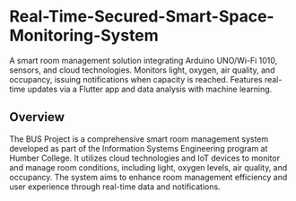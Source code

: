 # Real-Time-Secured-Smart-Space-Monitoring-System
A smart room management solution integrating Arduino UNO/Wi-Fi 1010, sensors, and cloud technologies. Monitors light, oxygen, air quality, and occupancy, issuing notifications when capacity is reached. Features real-time updates via a Flutter app and data analysis with machine learning.

## Overview 

The BUS Project is a comprehensive smart room management system developed as part of the Information Systems Engineering program at Humber College. It utilizes cloud technologies and IoT devices to monitor and manage room conditions, including light, oxygen levels, air quality, and occupancy. The system aims to enhance room management efficiency and user experience through real-time data and notifications.
